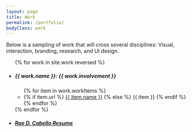```yaml
---
layout: page
title: Work
permalink: /portfolio/
bodyClass: work
---
```


Below is a sampling of work that will cross several disciplines: Visual, interaction, branding, research, and UI design.

<ul class="work-list">
  {% for work in site.work reversed %}
  <li>
    <h5>{{ work.name }}: {{ work.involvement }}</h5>
    <ul>
      {% for item in work.workItems %}
      <li>
      {% if item.url %}
        <a href="{{ item.url }}">{{ item.name }}</a>
      {% else %}
        {{ item }}
      {% endif %}
      </li>
      {% endfor %}
    </ul>
  </li>
  {% endfor %}
  <li>
    <h5><a href="rae-cabello-resume.pdf">Rae D. Cabello Resume</a></h5>
  </li>
</ul>

